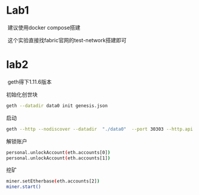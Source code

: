 # Lab1

​	建议使用docker compose搭建

​	这个实验直接找fabric官网的test-network搭建即可



# lab2

​	geth得下1.11.6版本

初始化创世块

```bash
geth --datadir data0 init genesis.json
```

启动

```bash
geth --http --nodiscover --datadir  "./data0"  --port 30303 --http.api db,eth,net,web3 --http.corsdomain "*" --networkid 1001 --ipcdisable --allow-insecure-unlock console --rpc.enabledeprecatedpersonal
```

解锁账户

```bash
personal.unlockAccount(eth.accounts[0])
personal.unlockAccount(eth.accounts[1])
```

挖矿

```bash
miner.setEtherbase(eth.accounts[2])
miner.start()
```

